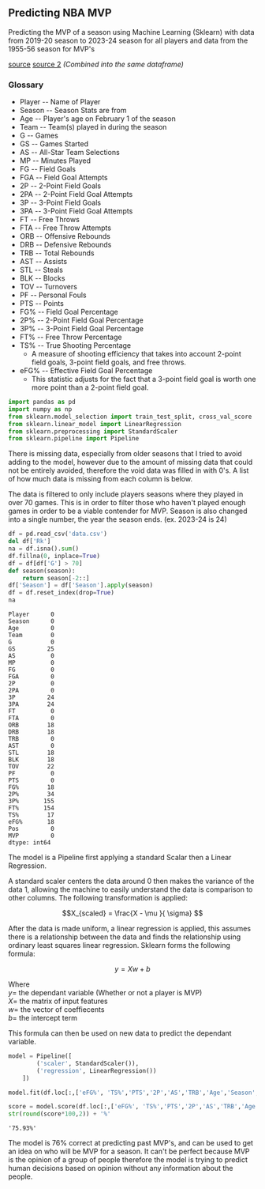 ## Predicting NBA MVP

Predicting the MVP of a season using Machine Learning (Sklearn) with data from 2019-20 season to 2023-24 season for all players and data from the 1955-56 season for MVP's

[source](https://stathead.com/tiny/bzJUn) [source 2](https://stathead.com/tiny/6Jswm) *(Combined into the same dataframe)* 

### Glossary
- Player -- Name of Player
- Season -- Season Stats are from
- Age -- Player's age on February 1 of the season
- Team -- Team(s) played in during the season
- G -- Games
- GS -- Games Started
- AS -- All-Star Team Selections
- MP -- Minutes Played
- FG -- Field Goals
- FGA -- Field Goal Attempts
- 2P -- 2-Point Field Goals
- 2PA -- 2-Point Field Goal Attempts
- 3P -- 3-Point Field Goals
- 3PA -- 3-Point Field Goal Attempts
- FT -- Free Throws
- FTA -- Free Throw Attempts
- ORB -- Offensive Rebounds
- DRB -- Defensive Rebounds
- TRB -- Total Rebounds
- AST -- Assists
- STL -- Steals
- BLK -- Blocks
- TOV -- Turnovers
- PF -- Personal Fouls
- PTS -- Points
- FG% -- Field Goal Percentage
- 2P% -- 2-Point Field Goal Percentage
- 3P% -- 3-Point Field Goal Percentage
- FT% -- Free Throw Percentage
- TS% -- True Shooting Percentage
  - A measure of shooting efficiency that takes into account 2-point field goals, 3-point field goals, and free throws.
- eFG% -- Effective Field Goal Percentage
  - This statistic adjusts for the fact that a 3-point field goal is worth one more point than a 2-point field goal.


```python
import pandas as pd
import numpy as np
from sklearn.model_selection import train_test_split, cross_val_score
from sklearn.linear_model import LinearRegression
from sklearn.preprocessing import StandardScaler
from sklearn.pipeline import Pipeline
```

There is missing data, especially from older seasons that I tried to avoid adding to the model, however due to the amount of missing data that could not be entirely avoided, therefore the void data was filled in with 0's. A list of how much data is missing from each column is below.

The data is filtered to only include players seasons where they played in over 70 games. This is in order to filter those who haven't played enough games in order to be a viable contender for MVP. Season is also changed into a single number, the year the season ends. (ex. 2023-24 is 24)


```python
df = pd.read_csv('data.csv')
del df['Rk']
na = df.isna().sum()
df.fillna(0, inplace=True)
df = df[df['G'] > 70]
def season(season):
    return season[-2::]
df['Season'] = df['Season'].apply(season)
df = df.reset_index(drop=True)
na
```




    Player      0
    Season      0
    Age         0
    Team        0
    G           0
    GS         25
    AS          0
    MP          0
    FG          0
    FGA         0
    2P          0
    2PA         0
    3P         24
    3PA        24
    FT          0
    FTA         0
    ORB        18
    DRB        18
    TRB         0
    AST         0
    STL        18
    BLK        18
    TOV        22
    PF          0
    PTS         0
    FG%        18
    2P%        34
    3P%       155
    FT%       154
    TS%        17
    eFG%       18
    Pos         0
    MVP         0
    dtype: int64



The model is a Pipeline first applying a standard Scalar then a Linear Regression.

A standard scaler centers the data around 0 then makes the variance of the data 1, allowing the machine to easily understand the data is comparison to other columns. The following transformation is applied:

$$X_{scaled} = \frac{X - \mu }{ \sigma} $$

After the data is made uniform, a linear regression is applied, this assumes there is a relationship between the data and finds the relationship using ordinary least squares linear regression. Sklearn forms the following formula:

$$ y = Xw+b $$

Where \
$y =$ the dependant variable (Whether or not a player is MVP) \
$X =$ the matrix of input features \
$w =$ the vector of coeffiecents \
$b =$ the intercept term

This formula can then be used on new data to predict the dependant variable.


```python
model = Pipeline([
        ('scaler', StandardScaler()),
        ('regression', LinearRegression())
    ])

model.fit(df.loc[:,['eFG%', 'TS%','PTS','2P','AS','TRB','Age','Season','AST','MP','TOV','PF','G','FT','FTA','3PA']],pd.DataFrame(df['MVP']))
```


```python
score = model.score(df.loc[:,['eFG%', 'TS%','PTS','2P','AS','TRB','Age','Season','AST','MP','TOV','PF','G','FT','FTA','3PA']],df['MVP'])
str(round(score*100,2)) + '%'
```




    '75.93%'



The model is 76% correct at predicting past MVP's, and can be used to get an idea on who will be MVP for a season. It can't be perfect because MVP is the opinion of a group of people therefore the model is trying to predict human decisions based on opinion without any information about the people.
